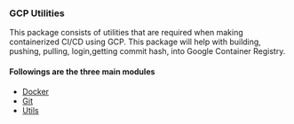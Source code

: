 ### GCP Utilities
This package consists of utilities that are required when making containerized CI/CD using GCP.
This package will help with building, pushing, pulling, login,getting commit hash, into Google Container Registry.

#### Followings are the three main modules
* [Docker](https://github.com/ujwaldhakal/gcp-deployment-utils/blob/master/docker/Readme.md)
* [Git](https://github.com/ujwaldhakal/gcp-deployment-utils/blob/master/git/Readme.md)
* [Utils](https://github.com/ujwaldhakal/gcp-deployment-utils/blob/master/utils/Readme.md)